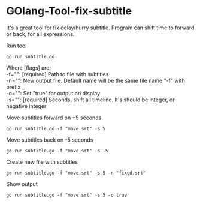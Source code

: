 # GOlang-Tool-fix-subtitle
It's a great tool for fix delay/hurry subtitle. Program can shift time to forward or back, for all expressions.

Run tool

    go run subtitle.go

Where [flags] are:<br>
  -f="": [required] Path to file with subtitles<br>
  -n="": New output file. Default name will be the same file name "-f" with prefix _<br>
  -o="": Set "true" for output on display<br>
  -s="": [required] Seconds, shift all timeline. It's should be integer, or negative integer<br>

Move subtitles forward on +5 seconds

    go run subtitle.go -f "move.srt" -s 5

Move subtitles back on -5 seconds

    go run subtitle.go -f "move.srt" -s -5

Create new file with subtitles 

    go run subtitle.go -f "move.srt" -s 5 -n "fixed.srt"

Show output 

    go run subtitle.go -f "move.srt" -s 5 -o true
